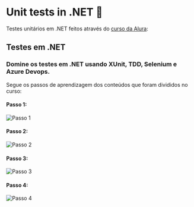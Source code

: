 # Unit tests in .NET 🧪

Testes unitários em .NET feitos através do [curso da Alura](https://cursos.alura.com.br/formacao-testes-em-dotnet): 

## Testes em .NET
### Domine os testes em .NET usando XUnit, TDD, Selenium e Azure Devops.

Segue os passos de aprendizagem dos conteúdos que foram divididos no curso:

#### Passo 1:

![Passo 1](https://github.com/FelipePDS/unit-tests-dotnet/blob/main/.github/curso_step1.png)

#### Passo 2:

![Passo 2](https://github.com/FelipePDS/unit-tests-dotnet/blob/main/.github/curso_step2.png)

#### Passo 3:

![Passo 3](https://github.com/FelipePDS/unit-tests-dotnet/blob/main/.github/curso_step3.png)

#### Passo 4:

![Passo 4](https://github.com/FelipePDS/unit-tests-dotnet/blob/main/.github/curso_step4.png)

